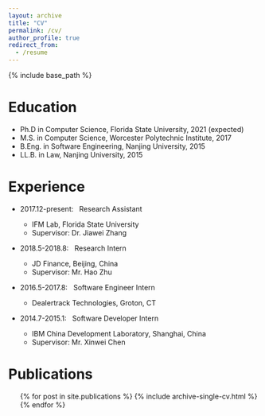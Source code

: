 ```yaml
---
layout: archive
title: "CV"
permalink: /cv/
author_profile: true
redirect_from:
  - /resume
---
```


{% include base_path %}

Education
======
* Ph.D in Computer Science, Florida State University, 2021 (expected)
* M.S. in Computer Science, Worcester Polytechnic Institute, 2017
* B.Eng. in Software Engineering, Nanjing University, 2015
* LL.B. in Law, Nanjing University, 2015


Experience
======
* 2017.12-present: &nbsp;&nbsp;Research Assistant
  * IFM Lab, Florida State University
  * Supervisor: Dr. Jiawei Zhang

* 2018.5-2018.8: &nbsp;&nbsp;Research Intern
  * JD Finance, Beijing, China
  * Supervisor: Mr. Hao Zhu

* 2016.5-2017.8: &nbsp;&nbsp;Software Engineer Intern
  * Dealertrack Technologies, Groton, CT

* 2014.7-2015.1: &nbsp;&nbsp;Software Developer Intern
  * IBM China Development Laboratory, Shanghai, China
  * Supervisor: Mr. Xinwei Chen

Publications
======
  <ul>{% for post in site.publications %}
    {% include archive-single-cv.html %}
  {% endfor %}</ul>

<!--Talks
======
  <ul>{% for post in site.talks %}
    {% include archive-single-talk-cv.html %}
  {% endfor %}</ul>

Teaching
======
  <ul>{% for post in site.teaching %}
    {% include archive-single-cv.html %}
  {% endfor %}</ul>

Service and leadership
======
* Currently signed in to 43 different slack teams
-->
